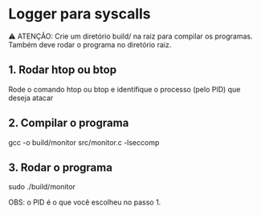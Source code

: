 # Logger para syscalls

⚠️ ATENÇÃO: Crie um diretório build/ na raiz para compilar os programas. Também deve rodar o programa no diretório raiz.

## 1. Rodar htop ou btop
Rode o comando htop ou btop e identifique o processo (pelo PID) que deseja atacar

## 2. Compilar o programa
gcc -o build/monitor src/monitor.c -lseccomp

## 3. Rodar o programa
sudo ./build/monitor <PID>

OBS: o PID é o que você escolheu no passo 1.
